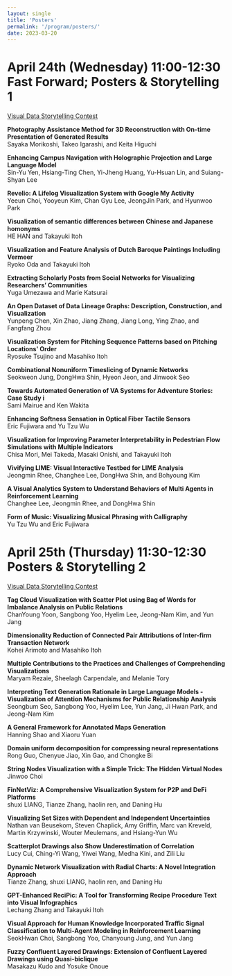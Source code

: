 ```yaml
---
layout: single
title: 'Posters'
permalink: '/program/posters/'
date: 2023-03-20
---
```


# April 24th (Wednesday) 11:00-12:30 Fast Forward; Posters & Storytelling 1

[Visual Data Storytelling Contest](https://visstory.github.io/#shortlist)

**Photography Assistance Method for 3D Reconstruction with On-time Presentation of Generated Results**\
Sayaka Morikoshi, Takeo Igarashi, and Keita Higuchi<!-- poster_id: poster_1015 -->

**Enhancing Campus Navigation with Holographic Projection and Large Language Model**\
Sin-Yu Yen, Hsiang-Ting Chen, Yi-Jheng Huang, Yu-Hsuan Lin, and Suiang-Shyan Lee<!-- poster_id: poster_1016 -->

**Revelio: A Lifelog Visualization System with Google My Activity**\
Yeeun Choi, Yooyeun Kim, Chan Gyu Lee, JeongJin Park, and Hyunwoo Park<!-- poster_id: poster_1021 -->

**Visualization of semantic differences between Chinese and Japanese homonyms**\
HE HAN and Takayuki Itoh<!-- poster_id: poster_1022 -->

**Visualization and Feature Analysis of Dutch Baroque Paintings Including Vermeer**\
Ryoko Oda and Takayuki Itoh<!-- poster_id: poster_1024 -->

**Extracting Scholarly Posts from Social Networks for Visualizing Researchers’ Communities**\
Yuga Umezawa and Marie Katsurai<!-- poster_id: poster_1025 -->

**An Open Dataset of Data Lineage Graphs: Description, Construction, and Visualization**\
Yunpeng Chen, Xin Zhao, Jiang Zhang, Jiang Long, Ying Zhao, and Fangfang Zhou<!-- poster_id: poster_1026 -->

**Visualization System for Pitching Sequence Patterns based on Pitching Locations' Order**\
Ryosuke Tsujino and  Masahiko Itoh<!-- poster_id: poster_1028 -->

**Combinational Nonuniform Timeslicing of Dynamic Networks**\
Seokweon Jung, DongHwa Shin, Hyeon Jeon, and Jinwook Seo<!-- poster_id: poster_1029 -->

**Towards Automated Generation of VA Systems for Adventure Stories: Case Study i**\
Sami Mairue and Ken Wakita<!-- poster_id: poster_1030 -->

**Enhancing Softness Sensation in Optical Fiber Tactile Sensors**\
Eric Fujiwara and Yu Tzu Wu<!-- poster_id: poster_1031 -->

**Visualization for Improving Parameter Interpretability in Pedestrian Flow Simulations with Multiple Indicators**\
Chisa Mori, Mei Takeda, Masaki Onishi, and Takayuki Itoh<!-- poster_id: poster_1032 -->

**Vivifying LIME: Visual Interactive Testbed for LIME Analysis**\
Jeongmin Rhee, Changhee Lee, DongHwa Shin, and Bohyoung Kim<!-- poster_id: poster_1034 -->

**A Visual Analytics System to Understand Behaviors of Multi Agents in Reinforcement Learning**\
Changhee Lee, Jeongmin Rhee, and DongHwa Shin<!-- poster_id: poster_1035 -->

**Form of Music: Visualizing Musical Phrasing with Calligraphy**\
Yu Tzu Wu and Eric Fujiwara<!-- poster_id: poster_1037 -->



# April 25th (Thursday) 11:30-12:30 Posters & Storytelling 2

[Visual Data Storytelling Contest](https://visstory.github.io/#shortlist)

**Tag Cloud Visualization with Scatter Plot using Bag of Words for Imbalance Analysis on Public Relations**\
ChanYoung Yoon, Sangbong Yoo, Hyelim Lee, Jeong-Nam Kim, and Yun Jang<!-- poster_id: poster_1038 -->

**Dimensionality Reduction of Connected Pair Attributions of Inter-firm Transaction Network**\
Kohei Arimoto and  Masahiko Itoh<!-- poster_id: poster_1039 -->

**Multiple Contributions to the Practices and Challenges of Comprehending Visualizations**\
Maryam Rezaie, Sheelagh Carpendale, and Melanie Tory<!-- poster_id: poster_1040 -->

**Interpreting Text Generation Rationale in Large Language Models - Visualization of Attention Mechanisms for Public Relationship Analysis**\
Seongbum Seo, Sangbong Yoo, Hyelim Lee, Yun Jang, Ji Hwan Park, and Jeong-Nam Kim<!-- poster_id: poster_1043 -->

**A General Framework for Annotated Maps Generation**\
Hanning Shao and Xiaoru Yuan<!-- poster_id: poster_1044 -->

**Domain uniform decomposition for compressing neural representations**\
Rong Guo, Chenyue Jiao, Xin Gao, and Chongke Bi<!-- poster_id: poster_1045 -->

**String Nodes Visualization with a Simple Trick: The Hidden Virtual Nodes**\
Jinwoo Choi<!-- poster_id: poster_1046 -->

**FinNetViz: A Comprehensive Visualization System for P2P and DeFi Platforms**\
shuxi LIANG, Tianze Zhang, haolin ren, and Daning Hu<!-- poster_id: poster_1048 -->

**Visualizing Set Sizes with Dependent and Independent Uncertainties**\
Nathan van Beusekom, Steven Chaplick, Amy Griffin, Marc van Kreveld, Martin Krzywinski, Wouter Meulemans, and Hsiang-Yun Wu<!-- poster_id: poster_1050 -->

**Scatterplot Drawings also Show Underestimation of Correlation**\
Lucy Cui, Ching-Yi Wang, Yiwei Wang, Medha Kini, and Zili Liu<!-- poster_id: poster_1052 -->

**Dynamic Network Visualization with Radial Charts: A Novel Integration Approach**\
Tianze Zhang, shuxi LIANG, haolin ren, and Daning Hu<!-- poster_id: poster_1053 -->

**GPT-Enhanced ReciPic: A Tool for Transforming Recipe Procedure Text into Visual Infographics**\
Lechang Zhang and  Takayuki Itoh<!-- poster_id: poster_1054 -->

**Visual Approach for Human Knowledge Incorporated Traffic Signal Classification to Multi-Agent Modeling in Reinforcement Learning**\
SeokHwan Choi, Sangbong Yoo, Chanyoung Jung, and Yun Jang<!-- poster_id: poster_1055 -->

**Fuzzy Confluent Layered Drawings: Extension of Confluent Layered Drawings using Quasi-biclique**\
Masakazu Kudo and Yosuke Onoue<!-- poster_id: poster_1056 -->

